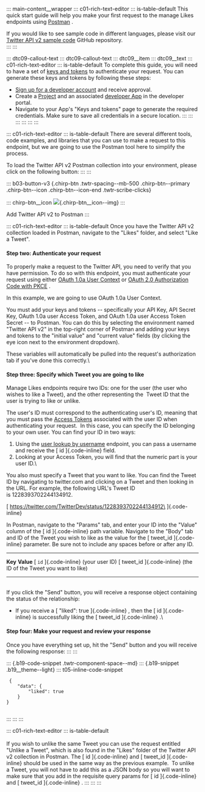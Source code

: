 ::: main-content__wrapper
::: c01-rich-text-editor
::: is-table-default
This quick start guide will help you make your first request to the
manage Likes endpoints using
[Postman](/en/docs/tools-and-libraries/using-postman) .

If you would like to see sample code in different languages, please
visit our [Twitter API v2 sample
code](https://github.com/twitterdev/Twitter-API-v2-sample-code)
GitHub repository.\
:::
:::

::: dtc09-callout-text
::: dtc09-callout-text
::: dtc09__item
::: dtc09__text
::: c01-rich-text-editor
::: is-table-default
To complete this guide, you will need to have a set of [keys and
tokens](/en/docs/authentication) to authenticate your request. You can
generate these keys and tokens by following these steps:

-   [Sign up for a developer account](/en/apply-for-access) and receive
    approval.
-   Create a [Project](/en/docs/projects) and an associated [developer
    App](/en/docs/apps) in the developer portal.
-   Navigate to your App\'s "Keys and tokens" page to generate the
    required credentials. Make sure to save all credentials in a secure
    location.
:::
:::
:::
:::
:::
:::

::: c01-rich-text-editor
::: is-table-default
There are several different tools, code examples, and libraries that you
can use to make a request to this endpoint, but we are going to use the
Postman tool here to simplify the process.

To load the Twitter API v2 Postman collection into your environment,
please click on the following button:
:::
:::

::: b03-button-v3
[](https://t.co/twitter-api-postman){.chirp-btn .twtr-spacing--mb-500
.chirp-btn--primary .chirp-btn--icon .chirp-btn--icon-end
.twtr-scribe-clicks}

::: chirp-btn__icon
![](https://cdn.cms-twdigitalassets.com/content/dam/developer-twitter/m1_vnext/carat.svg){.chirp-btn__icon--img}
:::

Add Twitter API v2 to Postman
:::

::: c01-rich-text-editor
::: is-table-default
Once you have the Twitter API v2 collection loaded in Postman, navigate
to the "Likes" folder, and select "Like a Tweet".

#### Step two: Authenticate your request

To properly make a request to the Twitter API, you need to verify that
you have permission. To do so with this endpoint, you must authenticate
your request using either [OAuth 1.0a User
Context](/en/docs/authentication/oauth-1-0a) or [OAuth 2.0 Authorization
Code with PKCE](/en/docs/authentication/oauth-2-0/authorization-code) .

In this example, we are going to use OAuth 1.0a User Context.

You must add your keys and tokens -- specifically your API Key, API
Secret Key, OAuth 1.0a user Access Token, and OAuth 1.0a user Access
Token Secret -- to Postman. You can do this by selecting the environment
named "Twitter API v2" in the top-right corner of Postman and adding
your keys and tokens to the \"initial value\" and \"current value\"
fields (by clicking the eye icon next to the environment dropdown).

These variables will automatically be pulled into the request\'s
authorization tab if you\'ve done this correctly.\

#### Step three: Specify which Tweet you are going to like

Manage Likes endpoints require two IDs: one for the user (the user who
wishes to like a Tweet), and the other representing the  Tweet ID that
the user is trying to like or unlike.

The user's ID must correspond to the authenticating user's ID, meaning
that you must pass the [Access
Tokens](/en/docs/authentication/oauth-1-0a/obtaining-user-access-tokens)
associated with the user ID when authenticating your request.  In this
case, you can specify the ID belonging to your own user. You can find
your ID in two ways:

1.  Using the [user lookup by
    username](/en/docs/twitter-api/users/lookup/api-reference) endpoint,
    you can pass a username and receive the [ id ]{.code-inline} field.
2.  Looking at your Access Token, you will find that the numeric part is
    your user ID.\

You also must specify a Tweet that you want to like. You can find the
Tweet ID by navigating to twitter.com and clicking on a Tweet and then
looking in the URL. For example, the following URL\'s Tweet ID
is 1228393702244134912.

[ https://twitter.com/TwitterDev/status/1228393702244134912\
]{.code-inline}

In Postman, navigate to the \"Params\" tab, and enter your ID into the
\"Value\" column of the [ id ]{.code-inline} path variable. Navigate to
the "Body" tab and ID of the Tweet you wish to like as the value for the
[ tweet_id ]{.code-inline} parameter. Be sure not to include any spaces
before or after any ID.

  ---------------------------- ----------------------------------------
  **Key**                      **Value**
  [ ` id ` ]{.code-inline}     (your user ID)
  [ tweet_id ]{.code-inline}   (the ID of the Tweet you want to like)
  ---------------------------- ----------------------------------------

\
If you click the \"Send\" button, you will receive a response object
containing the status of the relationship:

-   If you receive a [ \"liked\": true ]{.code-inline} , then the [ id
    ]{.code-inline} is successfully liking the [ tweet_id
    ]{.code-inline} .\

#### Step four: Make your request and review your response

Once you have everything set up, hit the \"Send\" button and you will
receive the following response:
:::
:::

::: {.b19-code-snippet .twtr-component-space--md}
::: {.b19-snippet .b19__theme--light}
::: t05-inline-code-snippet
``` line-numbers
 {
    "data": {
        "liked": true
    }
}
    
```
:::
:::
:::

::: c01-rich-text-editor
::: is-table-default
\
\
If you wish to unlike the same Tweet you can use the request entitled
"Unlike a Tweet", which is also found in the "Likes" folder of the
Twitter API v2 collection in Postman. The [ id ]{.code-inline} and [
tweet_id ]{.code-inline} should be used in the same way as the previous
example.  To unlike a Tweet, you will not have to add this as a JSON
body so you will want to make sure that you add in the requisite query
params for [ id ]{.code-inline} and [ tweet_id ]{.code-inline} .
:::
:::
:::
